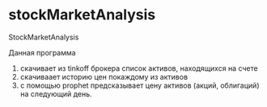 # stockMarketAnalysis
StockMarketAnalysis

Данная программа
1.  скачивает из tinkoff брокера список активов, находящихся на счете
2. скачиваает историю цен покаждому из активов
3. с помощью prophet предсказывает цену активов (акций, облигаций) на следующий день.
